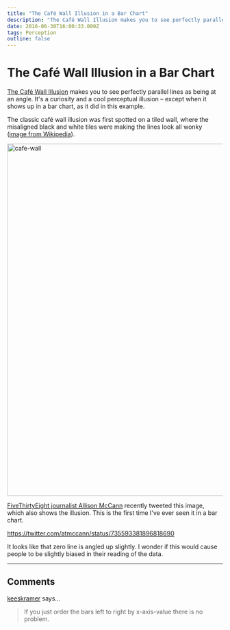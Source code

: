 ```yaml
---
title: "The Café Wall Illusion in a Bar Chart"
description: "The Café Wall Illusion makes you to see perfectly parallel lines as being at an angle. It's a curiosity and a cool perceptual illusion – except when it shows up in a bar chart, as it did in this example."
date: 2016-06-30T16:00:33.000Z
tags: Perception
outline: false
---
```


# The Café Wall Illusion in a Bar Chart

<a href="https://en.wikipedia.org/wiki/Café_wall_illusion">The Café Wall Illusion</a> makes you to see perfectly parallel lines as being at an angle. It's a curiosity and a cool perceptual illusion – except when it shows up in a bar chart, as it did in this example.<!--more-->

The classic café wall illusion was first spotted on a tiled wall, where the misaligned black and white tiles were making the lines look all wonky (<a href="https://commons.wikimedia.org/wiki/File:Café_wall.svg">image from Wikipedia</a>).

<img class="aligncenter size-full wp-image-9360" src="https://eagereyes.org/wp-content/uploads/2016/06/cafe-wall.png" alt="cafe-wall" width="1320" height="823" />

<a href="http://allisontmccann.com">FiveThirtyEight journalist Allison McCann</a> recently tweeted this image, which also shows the illusion. This is the first time I've ever seen it in a bar chart.

https://twitter.com/atmccann/status/735593381896818690

It looks like that zero line is angled up slightly. I wonder if this would cause people to be slightly biased in their reading of the data.


---
## Comments

<a href="http://gravatar.com/keeskramer" rel="nofollow noopener" target="_blank">keeskramer</a> says…
>	If you just order the bars left to right by x-axis-value there is no problem.


